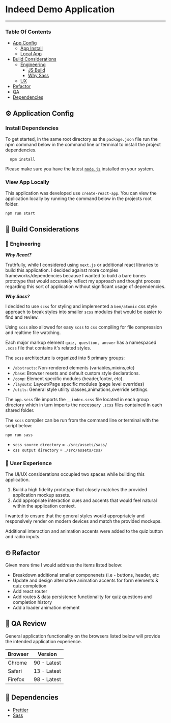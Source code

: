 # **Indeed Demo Application**

---

### **Table Of Contents**

- [App Config](#config)
  - [App Install](#install)
  - [Local App](#local)
- [Build Considerations](#build)
  - [Engineering](#engineering)
    - [JS Build](#jsbuild)
    - [Why Sass](#sass)
  - [UX](#ux)
- [Refactor](#time)
- [QA](#qa)
- [Dependencies](#dependencies)

## ⚙ Application Config <a name="config"></a>

### **Install Dependencies** <a name="install"></a>

To get started, in the same root directory as the `package.json` file run the npm command below in the command line or terminal to install the project dependencies.

```
  npm install
```

Please make sure you have the latest [`node.js`](https://nodejs.org/en/) installed on your system.

### **View App Locally** <a name="local"></a>

This application was developed use `create-react-app`. You can view the application locally by running the command below in the projects root folder.

```
npm run start
```

## 💭 Build Considerations <a name="build"></a>

### 🧪 **Engineering** <a name="engineering"></a>

**_Why React?_** <a name="jsbuild"></a>

Truthfully, while I considered using `next.js` or additional react libraries to build this application. I decided against more complex frameworks/dependencies because I wanted to build a bare bones prototype that would accurately reflect my approach and thought process regarding this sort of application without significant usage of dependencies.

**_Why Sass?_** <a name="sass"></a>

I decided to use `scss` for styling and implemented a `bem/atomic` css style approach to break styles into smaller `scss` modules that would be easier to find and review.

Using `scss` also allowed for easy `scss` to `css` compiling for file compression and realtime file watching.

Each major markup element `quiz, question, answer` has a namespaced `.scss` file that contains it's related styles.

The `scss` architecture is organized into 5 primary groups:

- `/abstracts`: Non-rendered elements (variables,mixins,etc)
- `/base`: Browser resets and default custom style declarations.
- `/comp`: Element specific modules (header,footer, etc).
- `/layouts`: Layout/Page specific modules (page level overrides)
- `/utils`: General style utility classes,animations,override settings.

The `app.scss` file imports the `__index.scss` file located in each group directory which in turn imports the necessary `.scss` files contained in each shared folder.

The `scss` compiler can be run from the command line or terminal with the script below:

```
npm run sass
```

- `scss source directory` = `./src/assets/sass/`
- `css output directory` = `./src/assets/css/`

### 🎨 User Experience <a name="ux"></a>

The UI/UX considerations occupied two spaces while building this application.

1. Build a high fidelity prototype that closely matches the provided application mockup assets.
2. Add appropriate interaction cues and accents that would feel natural within the application context.

I wanted to ensure that the general styles would appropriately and responsively render on modern devices and match the provided mockups.

Additional interaction and animation accents were added to the quiz button and radio inputs.

## ⏲ Refactor <a name="time"></a>

Given more time I would address the items listed below:

- Breakdown additional smaller componenets (i.e - buttons, header, etc
- Update and design alternative animation accents for form elements & quiz completion
- Add react router
- Add routes & data persistence functionality for quiz questions and completion history
- Add a loader animation element

## 🔎 QA Review <a name="qa"></a>

General application functionality on the browsers listed below will provide the intended application experience.

| Browser | Version     |
| ------- | ----------- |
| Chrome  | 90 - Latest |
| Safari  | 13 - Latest |
| Firefox | 98 - Latest |

## 📕 Dependencies <a name="dependencies"></a>

- [Prettier](https://www.npmjs.com/package/prettier)
- [Sass](https://www.npmjs.com/package/sass)
